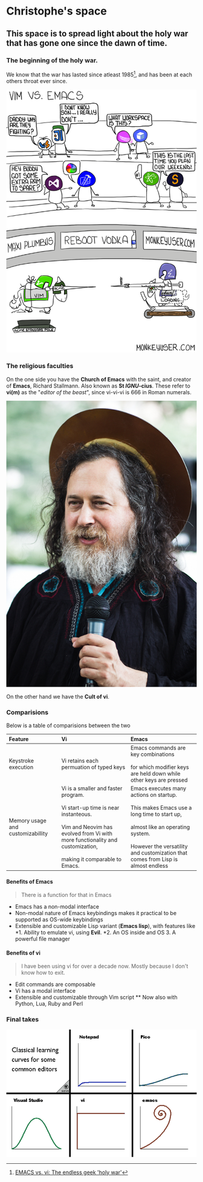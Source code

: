 # Christophe's space

## This space is to spread light about the holy war that has gone one since the dawn of time.

### The beginning of the holy war.

We know that the war has lasted since atleast 1985[^1], and has been at each others throat ever since.

[^1]: [EMACS vs. vi: The endless geek 'holy war'](https://web.archive.org/web/20161130184702/https://www.linux.com/news/emacs-vs-vi-endless-geek-holy-war)

![Emacs](images/26-vim-vs-emacs.png)
### The religious faculties

On the one side you have the **Church of Emacs** with the saint, and creator of **Emacs**, Richard Stallmann. Also known as **St *IGNU*-cius**. These refer to **vi(m)** as the "*editor of the beast*", since vi-vi-vi is 666 in Roman numerals. 

![Richard Stallmann depicted as St](images/Richard_Stallman_-_Preliminares_2013.jpg)

On the other hand we have the **Cult of vi**.

### Comparisions

Below is a table of comparisions between the two

|Feature| Vi | Emacs |
|:-----| :--- | :----|
|Keystroke execution| Vi retains each permuation of typed keys | Emacs commands are key combinations <br><br>for which modifier keys are held down while other keys are pressed|
|Memory usage and customizabillity| Vi is a smaller and faster program. <br><br>Vi start-up time is near instanteous. <br><br>Vim and Neovim has evolved from Vi with more functionality and customization,<br><br> making it comparable to Emacs.|Emacs executes many actions on startup.<br><br> This makes Emacs use a long time to start up,<br><br> almost like an operating system.<br><br> However the versatility and customization that comes from Lisp is almost endless|

#### Benefits of Emacs

> There is a function for that in Emacs

* Emacs has a non-modal interface
* Non-modal nature of Emacs keybindings makes it practical to be supported as OS-wide keybindings
* Extensible and customizable Lisp variant (**Emacs lisp**), with features like
  *1. Ability to emulate vi, using **Evil**.
  *2. An OS inside and OS
  3. A powerful file manager

#### Benefits of vi 

> I have been using vi for over a decade now. Mostly because I don't know how to exit.

* Edit commands are composable
* Vi has a modal interface
* Extensible and customizable through Vim script
  ** Now also with Python, Lua, Ruby and Perl

### Final takes

![Learning curve](images/learning_curve.png)

